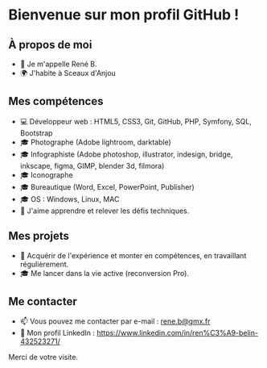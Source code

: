 # Bienvenue sur mon profil GitHub !

## À propos de moi
- 👋 Je m'appelle René B.
- 🌍 J'habite à Sceaux d'Anjou

## Mes compétences
- 💻 Développeur web : HTML5, CSS3, Git, GitHub, PHP, Symfony, SQL, Bootstrap
- 🎓 Photographe (Adobe lightroom, darktable)
- 🎓 Infographiste (Adobe photoshop, illustrator, indesign, bridge, inkscape, figma, GIMP, blender 3d, filmora)
- 🎓 Iconographe
- 🎓 Bureautique (Word, Excel, PowerPoint, Publisher)
- 🎓 OS : Windows, Linux, MAC
- 🚀 J'aime apprendre et relever les défis techniques.

## Mes projets
- 🌱 Acquérir de l'expérience et monter en compétences, en travaillant régulièrement.
- 🎓 Me lancer dans la vie active (reconversion Pro).

## Me contacter
- 📫 Vous pouvez me contacter par e-mail : rene.b@gmx.fr
- 💼 Mon profil LinkedIn : https://www.linkedin.com/in/ren%C3%A9-belin-432523271/

Merci de votre visite.
